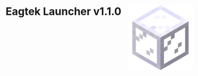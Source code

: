 # <img src=".github/assets/Glasses.png" alt="Logo"  align="right" width="175px"> Eagtek Launcher v1.1.0 
